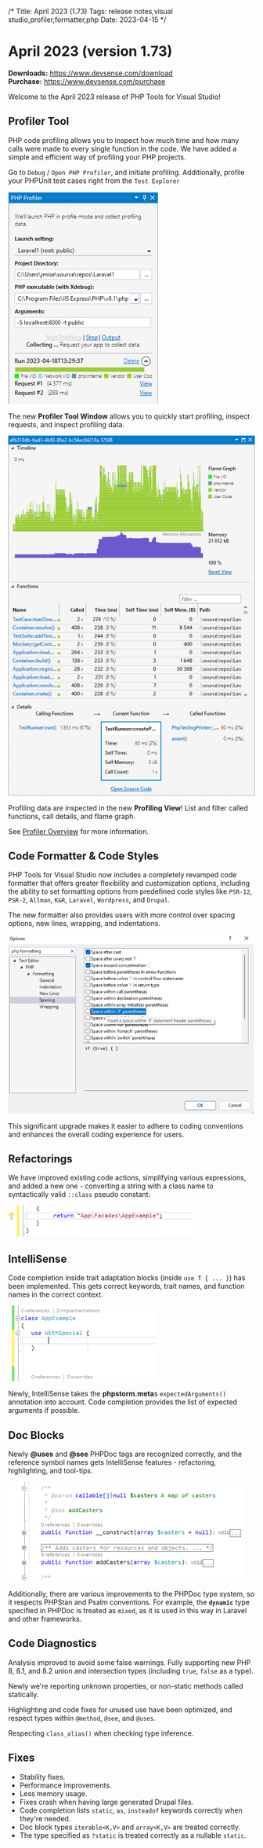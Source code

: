 /*
Title: April 2023 (1.73)
Tags: release notes,visual studio,profiler,formatter,php
Date: 2023-04-15
*/

# April 2023 (version 1.73)

**Downloads:** https://www.devsense.com/download<br/>
**Purchase:** https://www.devsense.com/purchase

Welcome to the April 2023 release of PHP Tools for Visual Studio!

## Profiler Tool

PHP code profiling allows you to inspect how much time and how many calls were made to every single function in the code. We have added a simple and efficient way of profiling your PHP projects.

Go to `Debug` / `Open PHP Profiler`, and initiate profiling. Additionally, profile your PHPUnit test cases right from the `Test Explorer`

![PHP Profiler Tool Window](https://raw.githubusercontent.com/DEVSENSE/phptools-docs/master/docs/vs/Profiling/imgs/vs-profiler-toolwindow.png)

The new **Profiler Tool Window** allows you to quickly start profiling, inspect requests, and inspect profiling data.

![PHP Profiler View](https://github.com/DEVSENSE/phptools-docs/raw/master/docs/vs/Profiling/imgs/php-profiling-view.png)

Profiling data are inspected in the new **Profiling View**! List and filter called functions, call details, and flame graph.

See [Profiler Overview](https://docs.devsense.com/en/vs/profiling/overview) for more information.

## Code Formatter &amp; Code Styles

PHP Tools for Visual Studio now includes a completely revamped code formatter that offers greater flexibility and customization options, including the ability to set formatting options from predefined code styles like `PSR-12`, `PSR-2`, `Allman`, `K&R`, `Laravel`, `Wordpress`, and `Drupal`. 

The new formatter also provides users with more control over spacing options, new lines, wrapping, and indentations.

![PHP Formatter Spacing Options](imgs/spacing.png)

This significant upgrade makes it easier to adhere to coding conventions and enhances the overall coding experience for users.

## Refactorings

We have improved existing code actions, simplifying various expressions, and added a new one - converting a string with a class name to syntactically valid `::class` pseudo constant:

![simplify PHP QNF in string code action](imgs/vs-qnf-action.gif)

## IntelliSense

Code completion inside trait adaptation blocks (inside `use T { ... }`) has been implemented. This gets correct keywords, trait names, and function names in the correct context.

![trait adaptation completion](imgs/vs-adaptation-completion.gif)

Newly, IntelliSense takes the **phpstorm.meta**s `expectedArguments()` annotation into account. Code completion provides the list of expected arguments if possible.

## Doc Blocks

Newly **@uses** and **@see** PHPDoc tags are recognized correctly, and the reference symbol names gets IntelliSense features - refactoring, highlighting, and tool-tips.

![PHPDoc see refactoring](imgs/vs-see-intellisense.gif)

Additionally, there are various improvements to the PHPDoc type system, so it respects PHPStan and Psalm conventions. For example, the **`dynamic`** type specified in PHPDoc is treated as `mixed`, as it is used in this way in Laravel and other frameworks.

## Code Diagnostics

Analysis improved to avoid some false warnings. Fully supporting new PHP 8, 8.1, and 8.2 union and intersection types (including `true`, `false` as a type).

Newly we're reporting unknown properties, or non-static methods called statically.

Highlighting and code fixes for unused use have been optimized, and respect types within `@method`, `@see`, and `@uses`.

Respecting `class_alias()` when checking type inference.

## Fixes

- Stability fixes.
- Performance improvements.
- Less memory usage.
- Fixes crash when having large generated Drupal files.
- Code completion lists `static`, `as`, `insteadof` keywords correctly when they're needed.
- Doc block types `iterable<K,V>` and `array<K,V>` are treated correctly.
- The type specified as `?static` is treated correctly as a nullable `static`.

